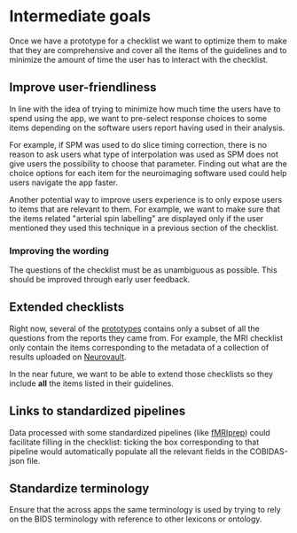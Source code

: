 # Intermediate goals

Once we have a prototype for a checklist we want to optimize them to make that
they are comprehensive and cover all the items of the guidelines and to minimize
the amount of time the user has to interact with the checklist.

## Improve user-friendliness

In line with the idea of trying to minimize how much time the users have to
spend using the app, we want to pre-select response choices to some items
depending on the software users report having used in their analysis.

For example, if SPM was used to do slice timing correction, there is no reason
to ask users what type of interpolation was used as SPM does not give users the
possibility to choose that parameter. Finding out what are the choice options
for each item for the neuroimaging software used could help users navigate the
app faster.

Another potential way to improve users experience is to only expose users to
items that are relevant to them. For example, we want to make sure that the
items related "arterial spin labelling" are displayed only if the user mentioned
they used this technique in a previous section of the checklist.

### Improving the wording

The questions of the checklist must be as unambiguous as possible. This
should be improved through early user feedback.

## Extended checklists

Right now, several of the [prototypes](https://github.com/Remi-Gau/eCobidas/tree/master/README.md#prototypes) contains only a
subset of all the questions from the reports they came from. For example, the
MRI checklist only contain the items corresponding to the metadata of a
collection of results uploaded on [Neurovault](https://neurovault.org/).

In the near future, we want to be able to extend those checklists so they
include **all** the items listed in their guidelines.

## Links to standardized pipelines

Data processed with some standardized pipelines (like
[fMRIprep](https://fmriprep.readthedocs.io/en/stable/citing.html)) could
facilitate filling in the checklist: ticking the box corresponding to that
pipeline would automatically populate all the relevant fields in the
COBIDAS-json file.

## Standardize terminology

Ensure that the across apps the same terminology is used by trying to rely on
the BIDS terminology with reference to other lexicons or ontology.
